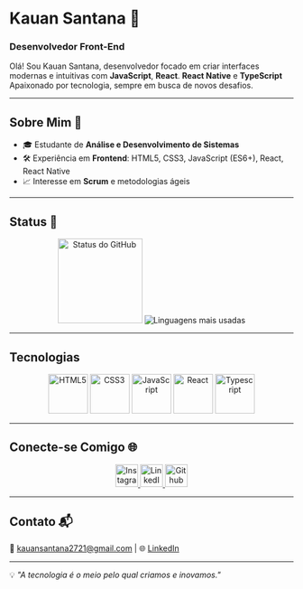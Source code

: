 # Kauan Santana 👋
### Desenvolvedor Front-End

Olá! Sou Kauan Santana, desenvolvedor focado em criar interfaces modernas e intuitivas com **JavaScript**, **React**. **React Native** e **TypeScript** Apaixonado por tecnologia, sempre em busca de novos desafios.

---

## Sobre Mim 🚀
- 🎓 Estudante de **Análise e Desenvolvimento de Sistemas**
- 🛠️ Experiência em **Frontend**: HTML5, CSS3, JavaScript (ES6+), React, React Native
- 📈 Interesse em **Scrum** e metodologias ágeis

---

## Status 🚀
<div align="center">
  <img src="https://github-readme-stats.vercel.app/api?username=devsantx&hide_title=true&show_icons=true&theme=tokyonight&hide_border=true" height="150" alt="Status do GitHub" />
  <img src="https://github-readme-stats.vercel.app/api/top-langs/?username=devsantx&theme=tokyonight&hide_border=true&include_all_commits=true&count_private=true&layout=compact" alt="Linguagens mais usadas"/>
</div>

---

## Tecnologias
<div align="center">
  <img src="https://cdn.jsdelivr.net/gh/devicons/devicon/icons/html5/html5-original.svg" height="70" alt="HTML5" />
  <img src="https://cdn.jsdelivr.net/gh/devicons/devicon/icons/css3/css3-original.svg" height="70" alt="CSS3" />
  <img src="https://cdn.jsdelivr.net/gh/devicons/devicon/icons/javascript/javascript-original.svg" height="70" alt="JavaScript" />
  <img src="https://cdn.jsdelivr.net/gh/devicons/devicon/icons/react/react-original.svg" height="70" alt="React" />
  <img src="https://cdn.jsdelivr.net/gh/devicons/devicon/icons/typescript/typescript-original.svg" height="70" alt="Typescript" />
</div>

---

## Conecte-se Comigo 🌐
<div align="center">
  <a href="https://www.instagram.com/devsantx/" target="_blank">
    <img src="https://img.shields.io/badge/Instagram-E4405F?style=for-the-badge&logo=instagram&logoColor=white" height="40" alt="Instagram" />
  </a>
  <a href="https://www.linkedin.com/in/devsantx/" target="_blank">
    <img src="https://img.shields.io/badge/LinkedIn-0077B5?style=for-the-badge&logo=linkedin&logoColor=white" height="40" alt="LinkedIn" />
  </a>
  <a href="https://github.com/devsantx" target="_blank">
    <img src="https://img.shields.io/badge/GitHub-100000?style=for-the-badge&logo=github&logoColor=white" height="40" alt="Github" />
  </a>
</div>

---

## Contato 📬
📧 kauansantana2721@gmail.com | 🌐 [LinkedIn](https://www.linkedin.com/in/devsantx/)

---

💡 _"A tecnologia é o meio pelo qual criamos e inovamos."_
